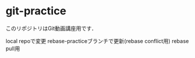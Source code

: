 # git-practice
このリポジトリはGit動画講座用です．

local repoで変更
rebase-practiceブランチで更新(rebase conflict用)
rebase pull用
